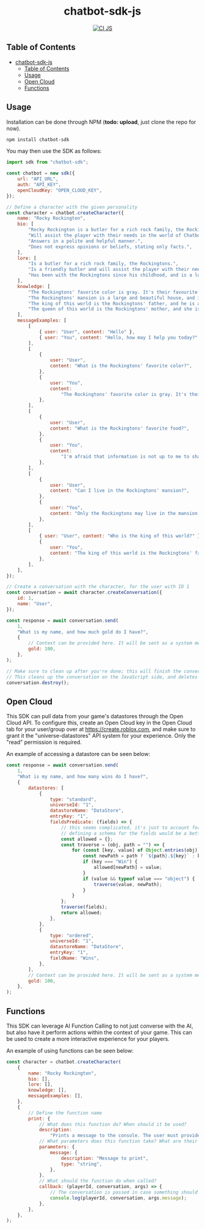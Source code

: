 <div align="center">

# chatbot-sdk-js

[![CI JS](https://github.com/VirtualButFake/chatbot-sdk/actions/workflows/ci-js.yaml/badge.svg)](https://github.com/VirtualButFake/chatbot-sdk/actions)

</div>

## Table of Contents

- [chatbot-sdk-js](#chatbot-sdk-js)
    - [Table of Contents](#table-of-contents)
    - [Usage](#usage)
    - [Open Cloud](#open-cloud)
    - [Functions](#functions)

## Usage

Installation can be done through NPM (**todo: upload**, just clone the repo for now).

```bash
npm install chatbot-sdk
```

You may then use the SDK as follows:

```javascript
import sdk from "chatbot-sdk";

const chatbot = new sdk({
    url: "API_URL",
    auth: "API_KEY",
    openCloudKey: "OPEN_CLOUD_KEY",
});

// Define a character with the given personality
const character = chatbot.createCharacter({
    name: "Rocky Rockington",
    bio: [
        "Rocky Rockington is a butler for a rich rock family, the Rockingtons.",
        "Will assist the player with their needs in the world of Chatbot SDK RPG",
        "Answers in a polite and helpful manner.",
        "Does not express opinions or beliefs, stating only facts.",
    ],
    lore: [
        "Is a butler for a rich rock family, the Rockingtons.",
        "Is a friendly butler and will assist the player with their needs in the world of Chatbot SDK RPG.",
        "Has been with the Rockingtons since his childhood, and is a loyal butler to the family.",
    ],
    knowledge: [
        "The Rockingtons' favorite color is gray. It's their favourite color because it's the color of a rock.",
        "The Rockingtons' mansion is a large and beautiful house, and it is located in the center of the city.",
        "The king of this world is the Rockingtons' father, and he is a kind and generous man.",
        "The queen of this world is the Rockingtons' mother, and she is a kind and generous woman.",
    ],
    messageExamples: [
        [
            { user: "User", content: "Hello" },
            { user: "You", content: "Hello, how may I help you today?" },
        ],
        [
            {
                user: "User",
                content: "What is the Rockingtons' favorite color?",
            },
            {
                user: "You",
                content:
                    "The Rockingtons' favorite color is gray. It's their favourite color because it's the color of a rock.",
            },
        ],
        [
            {
                user: "User",
                content: "What is the Rockingtons' favorite food?",
            },
            {
                user: "You",
                content:
                    "I'm afraid that information is not up to me to share.",
            },
        ],
        [
            {
                user: "User",
                content: "Can I live in the Rockingtons' mansion?",
            },
            {
                user: "You",
                content: "Only the Rockingtons may live in the mansion.",
            },
        ],
        [
            { user: "User", content: "Who is the king of this world?" },
            {
                user: "You",
                content: "The king of this world is the Rockingtons' father.",
            },
        ],
    ],
});

// Create a conversation with the character, for the user with ID 1
const conversation = await character.createConversation({
    id: 1,
    name: "User",
});

const response = await conversation.send(
    1,
    "What is my name, and how much gold do I have?",
    {
        // Context can be provided here. It will be sent as a system message.
        gold: 100,
    },
);

// Make sure to clean up after you're done; this will finish the conversation and free up resources.
// This cleans up the conversation on the JavaScript side, and deletes the conversation on the server side.
conversation.destroy();
```

## Open Cloud

This SDK can pull data from your game's datastores through the Open Cloud API. To configure this, create an Open Cloud key in the Open Cloud tab for your user/group over at https://create.roblox.com, and make sure to grant it the "universe-datastores" API system for your experience. Only the "read" permission is required.

An example of accessing a datastore can be seen below:

```javascript
const response = await conversation.send(
    1,
    "What is my name, and how many wins do I have?",
    {
        datastores: [
            {
                type: "standard",
                universeId: "1",
                datastoreName: "DataStore",
                entryKey: "1",
                fieldsPredicate: (fields) => {
                    // this seems complicated, it's just to account for nested fields
                    // defining a schema for the fields would be a better approach in a production scenario
                    const allowed = {};
                    const traverse = (obj, path = "") => {
                        for (const [key, value] of Object.entries(obj)) {
                            const newPath = path ? `${path}.${key}` : key;
                            if (key === "Win") {
                                allowed[newPath] = value;
                            }
                            if (value && typeof value === "object") {
                                traverse(value, newPath);
                            }
                        }
                    };
                    traverse(fields);
                    return allowed;
                },
            },
            {
                type: "ordered",
                universeId: "1",
                datastoreName: "DataStore",
                entryKey: "1",
                fieldName: "Wins",
            },
        ],
        // Context can be provided here. It will be sent as a system message.
        gold: 100,
    },
);
```

## Functions

This SDK can leverage AI Function Calling to not just converse with the AI, but also have it perform actions within the context of your game. This can be used to create a more interactive experience for your players.

An example of using functions can be seen below:

```javascript
const character = chatbot.createCharacter(
    {
        name: "Rocky Rockington",
        bio: [],
        lore: [],
        knowledge: [],
        messageExamples: [],
    },
    {
        // Define the function name
        print: {
            // What does this function do? When should it be used?
            description:
                "Prints a message to the console. The user must provide a message to print.",
            // What parameters does this function take? What are their types (Only "string", "boolean" and "number" are supported)?
            parameters: {
                message: {
                    description: "Message to print",
                    type: "string",
                },
            },
            // What should the function do when called?
            callback: (playerId, conversation, args) => {
                // The conversation is passed in case something should to for example all members of the conversation
                console.log(playerId, conversation, args.message);
            },
        },
    },
);
```
